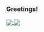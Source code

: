 ### Greetings! 

<a href="https://github.com/dashdeckers/">
  <img align="center" src="https://my-readme-stats.vercel.app/api/?username=dashdeckers&count_private=true&show_icons=true" />
</a>
<a href="https://github.com/dashdeckers/">
  <img align="center" src="https://my-readme-stats.vercel.app/api/top-langs/?username=dashdeckers&layout=compact&exclude_repo=AS_Labs&langs_count=7" />
</a>
